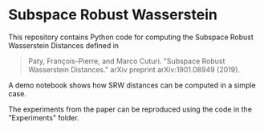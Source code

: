 # Subspace Robust Wasserstein

This repository contains Python code for computing the Subspace Robust Wasserstein Distances defined in

> Paty, François-Pierre, and Marco Cuturi. "Subspace Robust Wasserstein Distances." arXiv preprint arXiv:1901.08949 (2019).

A demo notebook shows how SRW distances can be computed in a simple case.

The experiments from the paper can be reproduced using the code in the "Experiments" folder.
